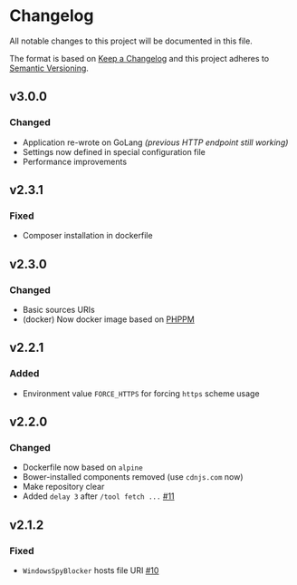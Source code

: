 # Changelog

All notable changes to this project will be documented in this file.

The format is based on [Keep a Changelog][keepachangelog] and this project adheres to [Semantic Versioning][semver].

## v3.0.0

### Changed

- Application re-wrote on GoLang _(previous HTTP endpoint still working)_
- Settings now defined in special configuration file
- Performance improvements

## v2.3.1

### Fixed

- Composer installation in dockerfile

## v2.3.0

### Changed

- Basic sources URIs
- (docker) Now docker image based on [PHPPM][phppm]

[phppm]:https://github.com/php-pm/php-pm

## v2.2.1

### Added

- Environment value `FORCE_HTTPS` for forcing `https` scheme usage

## v2.2.0

### Changed

- Dockerfile now based on `alpine`
- Bower-installed components removed (use `cdnjs.com` now)
- Make repository clear
- Added `delay 3` after `/tool fetch ...` [#11]

[#11]: https://github.com/tarampampam/mikrotik-hosts-parser/issues/11

## v2.1.2

### Fixed

- `WindowsSpyBlocker` hosts file URI [#10]

[#10]: https://github.com/tarampampam/mikrotik-hosts-parser/issues/10

[keepachangelog]:https://keepachangelog.com/en/1.0.0/
[semver]:https://semver.org/spec/v2.0.0.html
